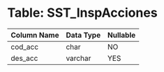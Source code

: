# Table: SST_InspAcciones

| Column Name | Data Type | Nullable |
|-------------|-----------|----------|
| cod_acc | char | NO |
| des_acc | varchar | YES |
